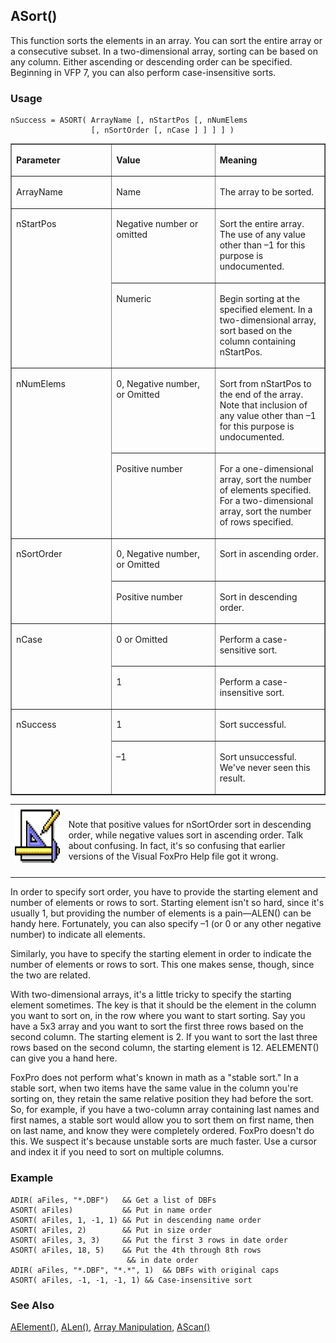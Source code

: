 ## ASort()

This function sorts the elements in an array. You can sort the entire array or a consecutive subset. In a two-dimensional array, sorting can be based on any column. Either ascending or descending order can be specified. Beginning in VFP 7, you can also perform case-insensitive sorts.

### Usage

```foxpro
nSuccess = ASORT( ArrayName [, nStartPos [, nNumElems
                  [, nSortOrder [, nCase ] ] ] ] )
```
<table border cellspacing=0 cellpadding=0 width=100%>
<tr>
  <td width=32% valign=top>
  <p><b>Parameter</b></p>
  </td>
  <td width=23% valign=top>
  <p><b>Value</b></p>
  </td>
  <td width=45% valign=top>
  <p><b>Meaning</b></p>
  </td>
 </tr>
<tr>
  <td width=32% valign=top>
  <p>ArrayName</p>
  </td>
  <td width=23% valign=top>
  <p>Name</p>
  </td>
  <td width=45% valign=top>
  <p>The array to be sorted.</p>
  </td>
 </tr>
<tr>
  <td width=32% rowspan=2 valign=top>
  <p>nStartPos</p>
  </td>
  <td width=23% valign=top>
  <p>Negative number or omitted</p>
  </td>
  <td width=45% valign=top>
  <p>Sort the entire array. The use of any value other than &ndash;1 for this purpose is undocumented.</p>
  </td>
 </tr>
<tr>
  <td width=33% valign=top>
  <p>Numeric</p>
  </td>
  <td width=67% valign=top>
  <p>Begin sorting at the specified element. In a two-dimensional array, sort based on the column containing nStartPos.</p>
  </td>
 </tr>
<tr>
  <td width=32% rowspan=2 valign=top>
  <p>nNumElems</p>
  </td>
  <td width=23% valign=top>
  <p>0, Negative number, or Omitted</p>
  </td>
  <td width=45% valign=top>
  <p>Sort from nStartPos to the end of the array. Note that inclusion of any value other than &ndash;1 for this purpose is undocumented.<b ></b></p>
  </td>
 </tr>
<tr>
  <td width=33% valign=top>
  <p>Positive number</p>
  </td>
  <td width=67% valign=top>
  <p>For a one-dimensional array, sort the number of elements specified. For a two-dimensional array, sort the number of rows specified. </p>
  </td>
 </tr>
<tr>
  <td width=32% rowspan=2 valign=top>
  <p>nSortOrder</p>
  </td>
  <td width=23% valign=top>
  <p>0, Negative number, or Omitted</p>
  </td>
  <td width=45% valign=top>
  <p>Sort in ascending order. </p>
  </td>
 </tr>
<tr>
  <td width=33% valign=top>
  <p>Positive number</p>
  </td>
  <td width=67% valign=top>
  <p>Sort in descending order.</p>
  </td>
 </tr>
<tr>
  <td width=32% rowspan=2 valign=top>
  <p>nCase</p>
  </td>
  <td width=23% valign=top>
  <p>0 or Omitted</p>
  </td>
  <td width=45% valign=top>
  <p>Perform a case-sensitive sort.</p>
  </td>
 </tr>
<tr>
  <td width=33% valign=top>
  <p>1</p>
  </td>
  <td width=67% valign=top>
  <p>Perform a case-insensitive sort.</p>
  </td>
 </tr>
<tr>
  <td width=32% rowspan=2 valign=top>
  <p>nSuccess</p>
  </td>
  <td width=23% valign=top>
  <p>1</p>
  </td>
  <td width=45% valign=top>
  <p>Sort successful.</p>
  </td>
 </tr>
<tr>
  <td width=33% valign=top>
  <p>&ndash;1</p>
  </td>
  <td width=67% valign=top>
  <p>Sort unsuccessful. We've never seen this result.</p>
  </td>
 </tr>
</table>

<table border=0 cellspacing=0 cellpadding=0 width=100%>
<tr>
  <td width=17% valign=top>
<img width=94 height=94 src="Design.gif"></p>
  </td>
  <td width=83%>
  <p>Note that positive values for nSortOrder sort in descending order, while negative values sort in ascending order. Talk about confusing. In fact, it's so confusing that earlier versions of the Visual FoxPro Help file got it wrong.</p>
  </td>
 </tr>
</table>

In order to specify sort order, you have to provide the starting element and number of elements or rows to sort. Starting element isn't so hard, since it's usually 1, but providing the number of elements is a pain&mdash;ALEN() can be handy here. Fortunately, you can also specify &ndash;1 (or 0 or any other negative number) to indicate all elements.

Similarly, you have to specify the starting element in order to indicate the number of elements or rows to sort. This one makes sense, though, since the two are related.

With two-dimensional arrays, it's a little tricky to specify the starting element sometimes. The key is that it should be the element in the column you want to sort on, in the row where you want to start sorting. Say you have a 5x3 array and you want to sort the first three rows based on the second column. The starting element is 2. If you want to sort the last three rows based on the second column, the starting element is 12. AELEMENT() can give you a hand here.

FoxPro does not perform what's known in math as a "stable sort." In a stable sort, when two items have the same value in the column you're sorting on, they retain the same relative position they had before the sort. So, for example, if you have a two-column array containing last names and first names, a stable sort would allow you to sort them on first name, then on last name, and know they were completely ordered. FoxPro doesn't do this. We suspect it's because unstable sorts are much faster. Use a cursor and index it if you need to sort on multiple columns.

### Example

```foxpro
ADIR( aFiles, "*.DBF")   && Get a list of DBFs
ASORT( aFiles)           && Put in name order
ASORT( aFiles, 1, -1, 1) && Put in descending name order
ASORT( aFiles, 2)        && Put in size order
ASORT( aFiles, 3, 3)     && Put the first 3 rows in date order
ASORT( aFiles, 18, 5)    && Put the 4th through 8th rows
                          && in date order
ADIR( aFiles, "*.DBF", "*.*", 1)  && DBFs with original caps
ASORT( aFiles, -1, -1, -1, 1) && Case-insensitive sort
```
### See Also

[AElement()](s4g213.md), [ALen()](s4g214.md), [Array Manipulation](s4g282.md), [AScan()](s4g216.md)